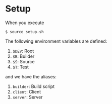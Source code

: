# Setup

When you execute
```
$ source setup.sh
```
The following environment variables are defined:

1. `$DEV`: Root
2. `$B`: Builder
3. `$S`: Source
4. `$T`: Test

and we have the aliases:

1. `builder`: Build script
2. `client`: Client
3. `server`: Server
